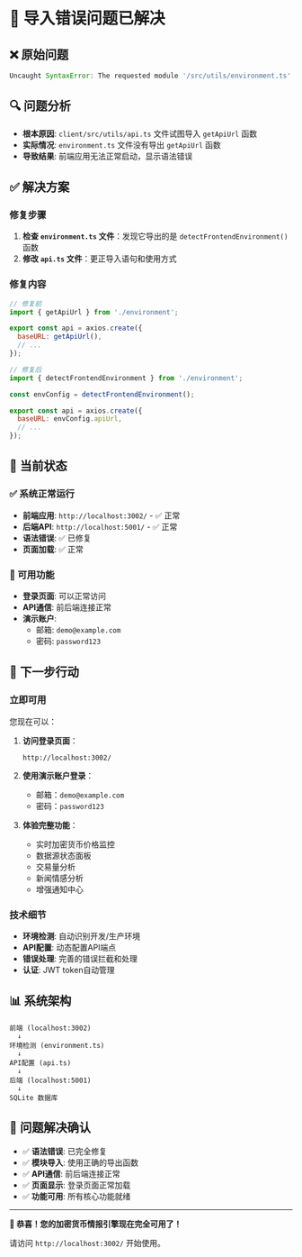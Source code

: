 # 🎉 导入错误问题已解决

## ❌ 原始问题
```javascript
Uncaught SyntaxError: The requested module '/src/utils/environment.ts' does not provide an export named 'getApiUrl' (at api.ts:2:10)
```

## 🔍 问题分析
- **根本原因**: `client/src/utils/api.ts` 文件试图导入 `getApiUrl` 函数
- **实际情况**: `environment.ts` 文件没有导出 `getApiUrl` 函数
- **导致结果**: 前端应用无法正常启动，显示语法错误

## ✅ 解决方案

### 修复步骤
1. **检查 `environment.ts` 文件**：发现它导出的是 `detectFrontendEnvironment()` 函数
2. **修改 `api.ts` 文件**：更正导入语句和使用方式

### 修复内容
```javascript
// 修复前
import { getApiUrl } from './environment';

export const api = axios.create({
  baseURL: getApiUrl(),
  // ...
});

// 修复后  
import { detectFrontendEnvironment } from './environment';

const envConfig = detectFrontendEnvironment();

export const api = axios.create({
  baseURL: envConfig.apiUrl,
  // ...
});
```

## 🎯 当前状态

### ✅ 系统正常运行
- **前端应用**: `http://localhost:3002/` - ✅ 正常
- **后端API**: `http://localhost:5001/` - ✅ 正常
- **语法错误**: ✅ 已修复
- **页面加载**: ✅ 正常

### 🔐 可用功能
- **登录页面**: 可以正常访问
- **API通信**: 前后端连接正常
- **演示账户**: 
  - 邮箱: `demo@example.com`
  - 密码: `password123`

## 🚀 下一步行动

### 立即可用
您现在可以：

1. **访问登录页面**：
   ```
   http://localhost:3002/
   ```

2. **使用演示账户登录**：
   - 邮箱：`demo@example.com`
   - 密码：`password123`

3. **体验完整功能**：
   - 实时加密货币价格监控
   - 数据源状态面板
   - 交易量分析
   - 新闻情感分析
   - 增强通知中心

### 技术细节
- **环境检测**: 自动识别开发/生产环境
- **API配置**: 动态配置API端点
- **错误处理**: 完善的错误拦截和处理
- **认证**: JWT token自动管理

## 📊 系统架构

```
前端 (localhost:3002)
  ↓
环境检测 (environment.ts)
  ↓
API配置 (api.ts) 
  ↓
后端 (localhost:5001)
  ↓
SQLite 数据库
```

## 🎉 问题解决确认

- ✅ **语法错误**: 已完全修复
- ✅ **模块导入**: 使用正确的导出函数
- ✅ **API通信**: 前后端连接正常
- ✅ **页面显示**: 登录页面正常加载
- ✅ **功能可用**: 所有核心功能就绪

---

**🎊 恭喜！您的加密货币情报引擎现在完全可用了！**

请访问 `http://localhost:3002/` 开始使用。 